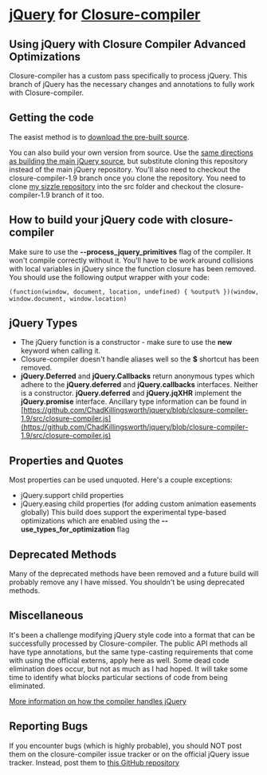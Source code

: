 [jQuery](http://jquery.com/) for [Closure-compiler](https://developers.google.com/closure/compiler/)
==================================================

Using jQuery with Closure Compiler Advanced Optimizations
--------------------------------------

Closure-compiler has a custom pass specifically to process jQuery. This branch of jQuery has the necessary changes and annotations to fully work with Closure-compiler.

Getting the code
-----------------
The easist method is to [download the pre-built source](http://people.missouristate.edu/chadkillingsworth/jquery/1.9.1/jquery.closure-compiler.js).

You can also build your own version from source. Use the [same directions as building the main jQuery source](https://github.com/jquery/jquery/blob/master/README.md), but substitute cloning this repository instead of the main jQuery repository. You'll also need to checkout the closure-compiler-1.9 branch once you clone the repository. You need to clone [my sizzle repository](https://github.com/chadkillingsworth/sizzle) into the src folder and checkout the closure-compiler-1.9 branch of it too.

How to build your jQuery code with closure-compiler
---------------------------------------------------
Make sure to use the **--process\_jquery\_primitives** flag of the compiler. It won't compile correctly without it.
You'll have to be work around collisions with local variables in jQuery since the function closure has been removed. You should use the following output wrapper with your code:

    (function(window, document, location, undefined) { %output% })(window, window.document, window.location)
jQuery Types
------------
* The jQuery function is a constructor - make sure to use the **new** keyword when calling it.
* Closure-compiler doesn't handle aliases well so the **$** shortcut has been removed.
* **jQuery.Deferred** and **jQuery.Callbacks** return anonymous types which adhere to the **jQuery.deferred** and **jQuery.callbacks** interfaces. Neither is a constructor. **jQuery.deferred** and **jQuery.jqXHR** implement the **jQuery.promise** interface. Ancillary type information can be found in [https://github.com/ChadKillingsworth/jquery/blob/closure-compiler-1.9/src/closure-compiler.js](https://github.com/ChadKillingsworth/jquery/blob/closure-compiler-1.9/src/closure-compiler.js)

Properties and Quotes
---------------------
Most properties can be used unquoted. Here's a couple exceptions:
* jQuery.support child properties
* jQuery.easing child properties (for adding custom animation easements globally)
This build does support the experimental type-based optimizations which are enabled using the **--use\_types\_for_optimization** flag

Deprecated Methods
------------------
Many of the deprecated methods have been removed and a future build will probably remove any I have missed. You shouldn't be using deprecated methods.

Miscellaneous
-------------
It's been a challenge modifying jQuery style code into a format that can be successfully processed by Closure-compiler. The public API methods all have type annotations, but the same type-casting requirements that come with using the official externs, apply here as well. Some dead code elimination does occur, but not as much as I had hoped. It will take some time to identify what blocks particular sections of code from being eliminated.

[More information on how the compiler handles jQuery](https://code.google.com/p/closure-compiler/wiki/jQueryExpansions)

Reporting Bugs
--------------
If you encounter bugs (which is highly probable), you should NOT post them on the closure-compiler issue tracker or on the official jQuery issue tracker. Instead, post them to [this GitHub repository](https://github.com/ChadKillingsworth/jquery/tree/closure-compiler-1.9)
